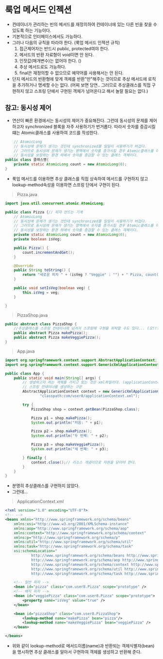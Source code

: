 # 룩업 메서드 인젝션

- 컨테이너가 관리하는 빈의 메서드를 재정의하여 컨테이너에 있는 다른 빈을 찾을 수 있도록 하는 기능이다.
- 기본적으로 인터페이스에서도 가능하다.
- 그러나 다음의 규칙을 따라야 한다. (룩업 메서드 인젝션 규칙)
  1. 접근제어자는 반드시 public, protected여야 한다.
  2. 메서드의 반환 자료형이 void이면 안 된다.
  3. 인잣값(매개변수)는 없어야 한다. ()
  4. 추상 메서드로도 가능하다.
  5. final은 재정의할 수 없으므로 예약어를 사용해서는 안 된다.
- 단지 메서드의 반환형에 맞게 객체를 반환"만"해주는 것이므로 추상 메서드에 로직을 추가하거나 명세할 수는 없다. (어찌 보면 당연.. 그러므로 추상클래스를 직접 구현하지 않고 스프링 단에서 구현된 객체가 넘어온다고 해서 놀랄 필요는 없다.)

## 참고: 동시성 제어

- 연산이 빠른 환경에서는 동시성의 제어가 중요해진다. 그런데 동시성의 문제를 제어하고자 synchronized 블록을 자주 사용하기가 번거롭다. 따라서 숫자를 증감시킬 떄는 Atomic클래스를 사용하여 코드를 작성한다.

```java
	// AtomicLong
	// 동시성에 문제가 생기는 것인데 synchronized를 일일이 사용하기가 버겁다.
	// 그러므로 동시성에 문제가 생기는 영역에서 숫자를 증가시킬 경우 Atomic클래스를 이용한다.
	// 동시성을 보장하는 환경 하에서 숫자를 증감할 수 있는 클래스 객체이다.
public class 클래스명{
	private static AtomicLong count = new AtomicLong(0);
}
```

- 룩업 메서드를 이용하면 추상 클래스를 직접 상속하여 메서드를 구현하지 않고 lookup-method속성을 이용하면 스프링 단에서 구현이 된다.

> Pizza.java

```java
import java.util.concurrent.atomic.AtomicLong;

public class Pizza {// 피자 만드는 기계
	// AtomicLong
	// 동시성에 문제가 생기는 것인데 synchronized를 일일이 사용하기가 버겁다.
	// 그러므로 동시성에 문제가 생기는 영역에서 숫자를 증가시킬 경우 Atomic클래스를 이용한다.
	// 동시성을 보장하는 환경 하에서 숫자를 증감할 수 있는 클래스 객체이다.
	private static AtomicLong count = new AtomicLong(0);
	private boolean isVeg;

	public Pizza() {
		count.incrementAndGet();
	}

	@Override
	public String toString() {
		return "새로운 피자 " + (isVeg ? "Veggie" : "") + " Pizza, count(" + count.get() + ")";
	}

	public void setIsVeg(boolean veg) {
		this.isVeg = veg;
	}

}

```

> PizzaShop.java

```java
public abstract class PizzaShop {
	//추상클래스를 스프링 컨테이너에 넘겨서 스프링에 구현을 위탁할 수도 있다... (오!!!???)
	public abstract Pizza makePizza();
	public abstract Pizza makeVeggiePizza();
}
```

> App.java

```java
import org.springframework.context.support.AbstractApplicationContext;
import org.springframework.context.support.GenericXmlApplicationContext;

public class App {
	public static void main(String[] args) {
		// 생성하고자 하는 객체를 가지고 있는 것은 xml파일이다. (applicationContext.xml)
		// 스프링 컨테이너를 생성하는 구문
		AbstractApplicationContext context = new GenericXmlApplicationContext(
				"classpath:com/user8/applicationContext.xml");

		try {
			PizzaShop shop = context.getBean(PizzaShop.class);

			Pizza p1 = shop.makePizza();
			System.out.println("처음: " + p1);

			Pizza p2 = shop.makePizza();
			System.out.println("두 번째: " + p2);

			Pizza p3 = shop.makeVeggiePizza();
			System.out.println("세 번째: " + p3);

		} finally {
			context.close();// 리소스 개념이므로 자원을 닫아야 한다.
		}
	}
}

```

- 분명히 추상클래스를 구현하지 않았다.
- 그런데...

> ApplicationContext.xml

```xml
<?xml version="1.0" encoding="UTF-8"?>
<!-- -->
<beans xmlns="http://www.springframework.org/schema/beans"
	xmlns:xsi="http://www.w3.org/2001/XMLSchema-instance"
	xmlns:aop="http://www.springframework.org/schema/aop"
	xmlns:context="http://www.springframework.org/schema/context"
	xmlns:p="http://www.springframework.org/schema/p"
	xmlns:util="http://www.springframework.org/schema/util"
	xmlns:task="http://www.springframework.org/schema/task"
	xsi:schemaLocation="
		    http://www.springframework.org/schema/beans http://www.springframework.org/schema/beans/spring-beans.xsd
			http://www.springframework.org/schema/aop http://www.springframework.org/schema/aop/spring-aop.xsd
			http://www.springframework.org/schema/context http://www.springframework.org/schema/context/spring-context.xsd
			http://www.springframework.org/schema/util http://www.springframework.org/schema/util/spring-util.xsd
	        http://www.springframework.org/schema/task http://www.springframework.org/schema/task/spring-task.xsd">

	<!-- 일반 피자 -->
	<bean id="pizza" class="com.user8.Pizza" scope="prototype" />
	<!-- 배지 피자 -->
	<bean id="veggiePizza" class="com.user8.Pizza" scope="prototype">
		<property name="isVeg" value="true" />
	</bean>

	<bean id="pizzaShop" class="com.user8.PizzaShop">
		<lookup-method name="makePizza" bean="pizza"/>
		<lookup-method name="makeVeggiePizza" bean="veggiePizza" />
	</bean>

</beans>
```

- 위와 같이 lookup-method로 메서드이름(name)과 반환되는 객체식별자(bean)을 명시하면 추상 클래스를 알아서 구현하여 객체를 생성하고 반환해 준다.
